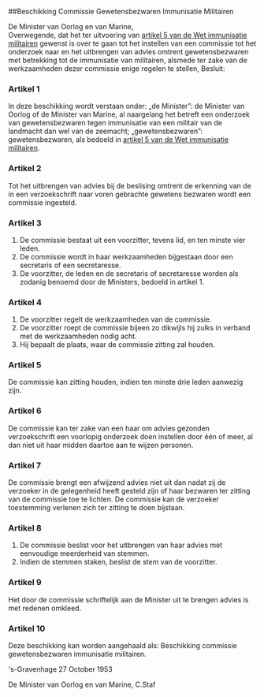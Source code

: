 <meta http-equiv='Content-Type' content='text/html; charset=utf-8' />

##Beschikking Commissie Gewetensbezwaren Immunisatie Militairen

De Minister van Oorlog en van Marine,  
Overwegende, dat het ter uitvoering van [artikel 5 van de Wet immunisatie militairen](../../../../../../../wet/wet/immunisatie/militairen/BWBR0002117/README.md) gewenst is over te gaan tot het instellen van een commissie tot het onderzoek naar en het uitbrengen van advies omtrent gewetensbezwaren met betrekking tot de immunisatie van militairen, alsmede ter zake van de werkzaamheden dezer commissie enige regelen te stellen,
Besluit:    

### Artikel  1  

In deze beschikking wordt verstaan onder: „de Minister”: de Minister van Oorlog of de Minister van Marine, al naargelang het betreft een onderzoek van gewetensbezwaren tegen immunisatie van een militair van de landmacht dan wel van de zeemacht; „gewetensbezwaren”: gewetensbezwaren, als bedoeld in [artikel 5 van de Wet immunisatie militairen](../../../../../../../wet/wet/immunisatie/militairen/BWBR0002117/README.md).  

### Artikel  2  

Tot het uitbrengen van advies bij de beslising omtrent de erkenning van de in een verzoekschrift naar voren gebrachte gewetens bezwaren wordt een commissie ingesteld.  

### Artikel  3  

1.  De commissie bestaat uit een voorzitter, tevens lid, en ten minste vier leden.   
2.  De commissie wordt in haar werkzaamheden bijgestaan door een secretaris of een secretaresse.   
3.  De voorzitter, de leden en de secretaris of secretaresse worden als zodanig benoemd door de Ministers, bedoeld in artikel 1.   

### Artikel  4  

1.  De voorzitter regelt de werkzaamheden van de commissie.   
2.  De voorzitter roept de commissie bijeen zo dikwijls hij zulks in verband met de werkzaamheden nodig acht.   
3.  Hij bepaalt de plaats, waar de commissie zitting zal houden.   

### Artikel  5  

De commissie kan zitting houden, indien ten minste drie leden aanwezig zijn.  

### Artikel  6  

De commissie kan ter zake van een haar om advies gezonden verzoekschrift een voorlopig onderzoek doen instellen door één of meer, al dan niet uit haar midden daartoe aan te wijzen personen.  

### Artikel  7  

De commissie brengt een afwijzend advies niet uit dan nadat zij de verzoeker in de gelegenheid heeft gesteld zijn of haar bezwaren ter zitting van de commissie toe te lichten. De commissie kan de verzoeker toestemming verlenen zich ter zitting te doen bijstaan.  

### Artikel  8  

1.  De commissie beslist voor het uitbrengen van haar advies met eenvoudige meerderheid van stemmen.   
2.  Indien de stemmen staken, beslist de stem van de voorzitter.   

### Artikel  9  

Het door de commissie schriftelijk aan de Minister uit te brengen advies is met redenen omkleed.  

### Artikel  10  

Deze beschikking kan worden aangehaald als: Beschikking commissie gewetensbezwaren immunisatie militairen.  

's-Gravenhage 
27 October 1953    

De 
Minister van Oorlog en van Marine, 
C.Staf    
